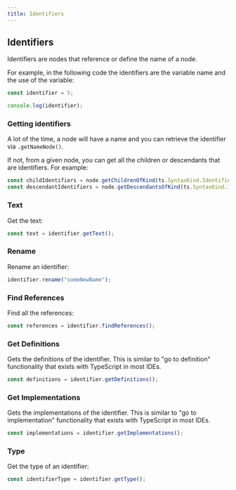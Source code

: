 ```yaml
---
title: Identifiers
---
```


## Identifiers

Identifiers are nodes that reference or define the name of a node.

For example, in the following code the identifiers are the variable name and the use of the variable:

```ts
const identifier = 5;

console.log(identifier);
```

### Getting identifiers

A lot of the time, a node will have a name and you can retrieve the identifier via `.getNameNode()`.

If not, from a given node, you can get all the children or descendants that are identifiers. For example:

```ts
const childIdentifiers = node.getChildrenOfKind(ts.SyntaxKind.Identifier);
const descendantIdentifiers = node.getDescendantsOfKind(ts.SyntaxKind.Identifier);
```

### Text

Get the text:

```ts
const text = identifier.getText();
```

### Rename

Rename an identifier:

```ts
identifier.rename("someNewName");
```

### Find References

Find all the references:

```ts
const references = identifier.findReferences();
```

### Get Definitions

Gets the definitions of the identifier. This is similar to "go to definition" functionality that exists with TypeScript in most IDEs.

```ts
const definitions = identifier.getDefinitions();
```

### Get Implementations

Gets the implementations of the identifier. This is similar to "go to implementation" functionality that exists with TypeScript in most IDEs.

```ts
const implementations = identifier.getImplementations();
```

### Type

Get the type of an identifier:

```ts
const identifierType = identifier.getType();
```
